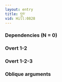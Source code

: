 ```yaml
---
layout: entry
title: དུབ་
vid: Hill:0828
---
```

### Dependencies (N = 0)


### Overt 1-2


### Overt 1-2-3


### Oblique arguments
